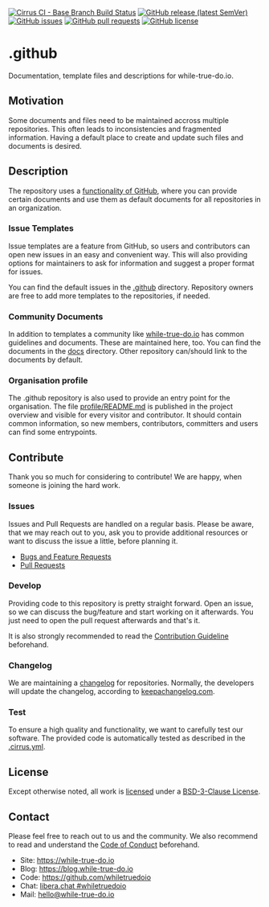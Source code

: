 <!--
reference: https://www.makeareadme.com/
reference: https://commonmark.org/
-->

[![Cirrus CI - Base Branch Build Status](https://img.shields.io/cirrus/github/whiletruedoio/.github?logo=Cirrus-ci)](https://cirrus-ci.com/github/whiletruedoio/.github)
[![GitHub release (latest SemVer)](https://img.shields.io/github/v/release/whiletruedoio/.github?logo=GitHub&label=Release&sort=semver)](https://github.com/whiletruedoio/.github/releases)
[![GitHub issues](https://img.shields.io/github/issues/whiletruedoio/.github)](https://github.com/whiletruedoio/.github/issues)
[![GitHub pull requests](https://img.shields.io/github/issues-pr/whiletruedoio/.github)](https://github.com/whiletruedoio/.github/pulls)
[![GitHub license](https://img.shields.io/github/license/whiletruedoio/.github)](https://github.com/whiletruedoio/.github/blob/main/LICENSE)

# .github

Documentation, template files and descriptions for while-true-do.io.

## Motivation

Some documents and files need to be maintained accross multiple repositories.
This often leads to inconsistencies and fragmented information. Having a default
place to create and update such files and documents is desired.

## Description

The repository uses a
[functionality of GitHub](https://docs.github.com/en/communities/setting-up-your-project-for-healthy-contributions),
where you can provide certain documents and use them as default documents for
all repositories in an organization.

### Issue Templates

Issue templates are a feature from GitHub, so users and contributors can open
new issues in an easy and convenient way. This will also providing options for
maintainers to ask for information and suggest a proper format for issues.

You can find the default issues in the [.github](.github/ISSUE_TEMPLATE)
directory. Repository owners are free to add more templates to the repositories,
if needed.

### Community Documents

In addition to templates a community like
[while-true-do.io](https://while-true-do.io) has common guidelines and documents.
These are maintained here, too. You can find the documents in the [docs](./docs)
directory. Other repository can/should link to the documents by default.

### Organisation profile

The .github repository is also used to provide an entry point for the
organisation. The file [profile/README.md](./profile/README.md) is published in
the project overview and visible for every visitor and contributor. It should
contain common information, so new members, contributors, committers and users
can find some entrypoints.

## Contribute

Thank you so much for considering to contribute! We are happy, when someone is
joining the hard work.

### Issues

Issues and Pull Requests are handled on a regular basis. Please be aware, that
we may reach out to you, ask you to provide additional resources or want to
discuss the issue a little, before planning it.

- [Bugs and Feature Requests](https://github.com/whiletruedoio/.github/issues)
- [Pull Requests](https://github.com/whiletruedoio/.github/pulls)

### Develop

Providing code to this repository is pretty straight forward. Open an issue,
so we can discuss the bug/feature and start working on it afterwards. You just
need to open the pull request afterwards and that's it.

It is also strongly recommended to read the
[Contribution Guideline](https://github.com/whiletruedoio/.github/blob/main/docs/CONTRIBUTING.md)
beforehand.

### Changelog

We are maintaining a [changelog](CHANGELOG.md) for repositories. Normally, the
developers will update the changelog, according to
[keepachangelog.com](https://keepachangelog.com/).

### Test

To ensure a high quality and functionality, we want to carefully test our
software. The provided code is automatically tested as described in the
[.cirrus.yml](.cirrus.yml).

## License

Except otherwise noted, all work is [licensed](LICENSE) under a
[BSD-3-Clause License](https://opensource.org/licenses/BSD-3-Clause).

## Contact

Please feel free to reach out to us and the community. We also recommend to read
and understand the
[Code of Conduct](https://github.com/whiletruedoio/.github/blob/main/docs/CODE_OF_CONDUCT.md)
beforehand.

- Site: <https://while-true-do.io>
- Blog: <https://blog.while-true-do.io>
- Code: <https://github.com/whiletruedoio>
- Chat: [libera.chat #whiletruedoio](https://web.libera.chat/gamja/#whiletruedo)
- Mail: [hello@while-true-do.io](mailto:hello@while-true-do.io)
